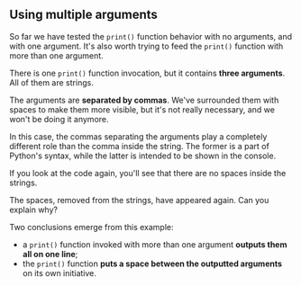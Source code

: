 ## Using multiple arguments

So far we have tested the ```print()``` function behavior with no arguments, and with one argument. It's also worth trying to feed the ```print()``` function with more than one argument.

There is one ```print()``` function invocation, but it contains **three arguments**. All of them are strings.

The arguments are **separated by commas**. We've surrounded them with spaces to make them more visible, but it's not really necessary, and we won't be doing it anymore.

In this case, the commas separating the arguments play a completely different role than the comma inside the string. The former is a part of Python's syntax, while the latter is intended to be shown in the console.

If you look at the code again, you'll see that there are no spaces inside the strings.

The spaces, removed from the strings, have appeared again. Can you explain why?

Two conclusions emerge from this example:

- a ```print()``` function invoked with more than one argument **outputs them all on one line**;
- the ```print()``` function **puts a space between the outputted arguments** on its own initiative.
